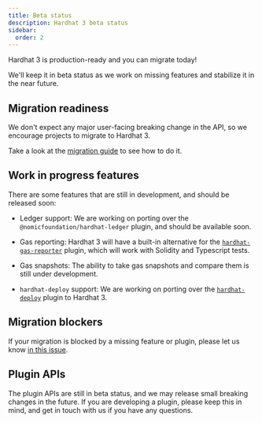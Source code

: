 ```yaml
---
title: Beta status
description: Hardhat 3 beta status
sidebar:
  order: 2
---
```


Hardhat 3 is production-ready and you can migrate today!

We'll keep it in beta status as we work on missing features and stabilize it in the near future.

## Migration readiness

We don't expect any major user-facing breaking change in the API, so we encourage projects to migrate to Hardhat 3.

Take a look at the [migration guide](docs/migrate-from-hardhat2) to see how to do it.

## Work in progress features

There are some features that are still in development, and should be released soon:

- Ledger support: We are working on porting over the `@nomicfoundation/hardhat-ledger` plugin, and should be available soon.

- Gas reporting: Hardhat 3 will have a built-in alternative for the [`hardhat-gas-reporter`](https://www.npmjs.com/package/hardhat-gas-reporter) plugin, which will work with Solidity and Typescript tests.

- Gas snapshots: The ability to take gas snapshots and compare them is still under development.

- `hardhat-deploy` support: We are working on porting over the [`hardhat-deploy`](https://www.npmjs.com/package/hardhat-deploy) plugin to Hardhat 3.

## Migration blockers

If your migration is blocked by a missing feature or plugin, please let us know [in this issue](https://github.com/NomicFoundation/hardhat/issues/7207).

## Plugin APIs

The plugin APIs are still in beta status, and we may release small breaking changes in the future. If you are developing a plugin, please keep this in mind, and get in touch with us if you have any questions.

